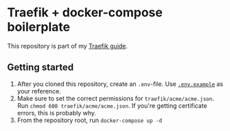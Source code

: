 # Traefik + docker-compose boilerplate

This repository is part of my [Traefik guide](https://blog.zegeri.us/traefik-docker-compose-boilerplate).

## Getting started

1. After you cloned this repository, create an `.env`-file. Use [`.env.example`](https://github.com/zegerius/traefik-boilerplate/blob/master/.env.example) as your reference.
2. Make sure to set the correct permissions for `traefik/acme/acme.json`. Run `chmod 600 traefik/acme/acme.json`. If you're getting certificate errors, this is probably why.
3. From the repository root, run `docker-compose up -d`
